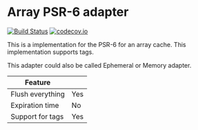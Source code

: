 # Array PSR-6 adapter 
[![Build Status](https://travis-ci.org/php-cache/array-adapter.svg?branch=master)](https://travis-ci.org/php-cache/array-adapter) [![codecov.io](https://codecov.io/github/php-cache/array-adapter/coverage.svg?branch=master)](https://codecov.io/github/php-cache/array-adapter?branch=master)

This is a implementation for the PSR-6 for an array cache. This implementation supports tags. 

This adapter could also be called Ephemeral or Memory adapter.  


| Feature |   |
| ------- | - | 
| Flush everything | Yes 
| Expiration time | No
| Support for tags | Yes